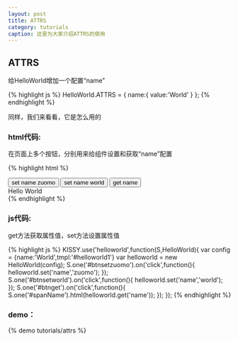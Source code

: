 ```yaml
---
layout: post
title: ATTRS
category: tutorials
caption: 这里为大家介绍ATTRS的使用
---
```



## ATTRS

给HelloWorld增加一个配置“name”

{% highlight js %}
HelloWorld.ATTRS = {
    name:{
        value:'World'
    }
};
{% endhighlight %}


同样，我们来看看，它是怎么用的

### html代码:

在页面上多个按钮，分别用来给组件设置和获取“name”配置

{% highlight html %}
<div id="container1">
    <button id="btnsetzuomo" class="btn btn-taobao btn-size30">
        set name zuomo
    </button>
    <button id="btnsetworld" class="btn btn-shopping-cart btn-size30">
        set name world
    </button>
    <button id="btnget" class="btn btn-taobao btn-size30">
        get name
    </button>
    <div id="helloworld1">
        <span>Hello <span id="spanName">World</span></span>
    </div>
</div>
{% endhighlight %}

### js代码:

get方法获取属性值，set方法设置属性值

{% highlight js %}
KISSY.use('helloworld',function(S,HelloWorld){
    var config = {name:'World',tmpl:'#helloworld1'}
    var helloworld = new HelloWorld(config);
    S.one('#btnsetzuomo').on('click',function(){
        helloworld.set('name','zuomo');
    });
    S.one('#btnsetworld').on('click',function(){
        helloworld.set('name','world');
    });
    S.one('#btnget').on('click',function(){
        S.one('#spanName').html(helloworld.get('name'));
    });
});
{% endhighlight %}

### demo：

{% demo tutorials/attrs %}


